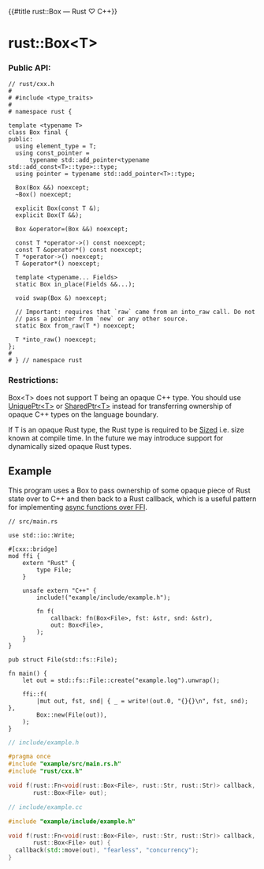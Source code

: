 {{#title rust::Box<T> — Rust ♡ C++}}
# rust::Box\<T\>

### Public API:

```cpp,hidelines
// rust/cxx.h
#
# #include <type_traits>
#
# namespace rust {

template <typename T>
class Box final {
public:
  using element_type = T;
  using const_pointer =
      typename std::add_pointer<typename std::add_const<T>::type>::type;
  using pointer = typename std::add_pointer<T>::type;

  Box(Box &&) noexcept;
  ~Box() noexcept;

  explicit Box(const T &);
  explicit Box(T &&);

  Box &operator=(Box &&) noexcept;

  const T *operator->() const noexcept;
  const T &operator*() const noexcept;
  T *operator->() noexcept;
  T &operator*() noexcept;

  template <typename... Fields>
  static Box in_place(Fields &&...);

  void swap(Box &) noexcept;

  // Important: requires that `raw` came from an into_raw call. Do not
  // pass a pointer from `new` or any other source.
  static Box from_raw(T *) noexcept;

  T *into_raw() noexcept;
};
#
# } // namespace rust
```

### Restrictions:

Box\<T\> does not support T being an opaque C++ type. You should use
[UniquePtr\<T\>](uniqueptr.md) or [SharedPtr\<T\>](sharedptr.md) instead for
transferring ownership of opaque C++ types on the language boundary.

If T is an opaque Rust type, the Rust type is required to be [Sized] i.e. size
known at compile time. In the future we may introduce support for dynamically
sized opaque Rust types.

[Sized]: https://doc.rust-lang.org/std/marker/trait.Sized.html

## Example

This program uses a Box to pass ownership of some opaque piece of Rust state
over to C++ and then back to a Rust callback, which is a useful pattern for
implementing [async functions over FFI](../async.md).

```rust,noplayground
// src/main.rs

use std::io::Write;

#[cxx::bridge]
mod ffi {
    extern "Rust" {
        type File;
    }

    unsafe extern "C++" {
        include!("example/include/example.h");

        fn f(
            callback: fn(Box<File>, fst: &str, snd: &str),
            out: Box<File>,
        );
    }
}

pub struct File(std::fs::File);

fn main() {
    let out = std::fs::File::create("example.log").unwrap();

    ffi::f(
        |mut out, fst, snd| { _ = write!(out.0, "{}{}\n", fst, snd); },
        Box::new(File(out)),
    );
}
```

```cpp
// include/example.h

#pragma once
#include "example/src/main.rs.h"
#include "rust/cxx.h"

void f(rust::Fn<void(rust::Box<File>, rust::Str, rust::Str)> callback,
       rust::Box<File> out);
```

```cpp
// include/example.cc

#include "example/include/example.h"

void f(rust::Fn<void(rust::Box<File>, rust::Str, rust::Str)> callback,
       rust::Box<File> out) {
  callback(std::move(out), "fearless", "concurrency");
}
```
